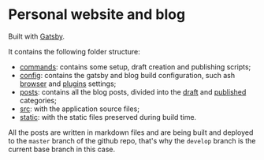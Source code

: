 # Personal website and blog
Built with [Gatsby](https://www.gatsbyjs.org/).

It contains the following folder structure:
- [commands](./commands): contains some setup, draft creation and publishing scripts;
- [config](./config): contains the gatsby and blog build configuration, such ash [browser](./config/browser) and [plugins](./config/plugins) settings;
- [posts](./posts): contains all the blog posts, divided into the [draft](./posts/drafts) and [published](./posts/published) categories;
- [src](./src): with the application source files;
- [static](./static): with the static files preserved during build time.

All the posts are written in markdown files and are being built and deployed to the `master` branch of the github repo, that's why the `develop` branch is the current base branch in this case.
